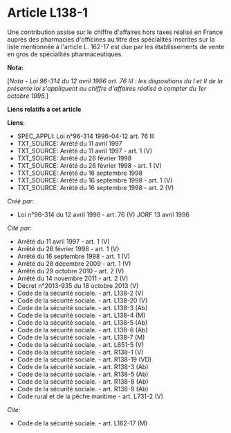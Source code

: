 # Article L138-1

Une contribution assise sur le chiffre d'affaires hors taxes réalisé en France auprès des pharmacies d'officines au titre des
spécialités inscrites sur la liste mentionnée à l'article L. 162-17 est due par les établissements de vente en gros de
spécialités pharmaceutiques.

**Nota:**

[*Nota - Loi 96-314 du 12 avril 1996 art. 76 III : les dispositions du I et II de la présente loi s'appliquent au chiffre
d'affaires réalisé à compter du 1er octobre 1995.*]

**Liens relatifs à cet article**

**Liens**:

  - SPEC_APPLI: Loi n°96-314 1996-04-12 art. 76 III
  - TXT_SOURCE: Arrêté du 11 avril 1997
  - TXT_SOURCE: Arrêté du 11 avril 1997 - art. 1 (V)
  - TXT_SOURCE: Arrêté du 26 février 1998
  - TXT_SOURCE: Arrêté du 26 février 1998 - art. 1 (V)
  - TXT_SOURCE: Arrêté du 16 septembre 1998
  - TXT_SOURCE: Arrêté du 16 septembre 1998 - art. 1 (V)
  - TXT_SOURCE: Arrêté du 16 septembre 1998 - art. 2 (V)

_Créé par_:

  - Loi n°96-314 du 12 avril 1996 - art. 76 (V) JORF 13 avril 1996

_Cité par_:

  - Arrêté du 11 avril 1997 - art. 1 (V)
  - Arrêté du 26 février 1998 - art. 1 (V)
  - Arrêté du 16 septembre 1998 - art. 1 (V)
  - Arrêté du 28 décembre 2009 - art. 1 (V)
  - Arrêté du 29 octobre 2010 - art. 2 (V)
  - Arrêté du 14 novembre 2011 - art. 2 (V)
  - Décret n°2013-935 du 18 octobre 2013 (V)
  - Code de la sécurité sociale. - art. L138-2 (V)
  - Code de la sécurité sociale. - art. L138-20 (V)
  - Code de la sécurité sociale. - art. L138-3 (Ab)
  - Code de la sécurité sociale. - art. L138-4 (M)
  - Code de la sécurité sociale. - art. L138-5 (Ab)
  - Code de la sécurité sociale. - art. L138-6 (Ab)
  - Code de la sécurité sociale. - art. L138-7 (M)
  - Code de la sécurité sociale. - art. L651-5 (V)
  - Code de la sécurité sociale. - art. R138-1 (V)
  - Code de la sécurité sociale. - art. R138-19 (VD)
  - Code de la sécurité sociale. - art. R138-3 (Ab)
  - Code de la sécurité sociale. - art. R138-5 (Ab)
  - Code de la sécurité sociale. - art. R138-8 (Ab)
  - Code de la sécurité sociale. - art. R138-9 (Ab)
  - Code rural et de la pêche maritime - art. L731-2 (V)

_Cite_:

  - Code de la sécurité sociale. - art. L162-17 (M)
